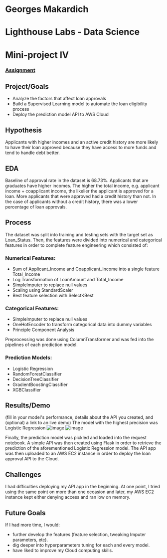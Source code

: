 # Georges Makardich
# Lighthouse Labs - Data Science

# Mini-project IV

### [Assignment](assignment.md)

## Project/Goals
  - Analyze the factors that affect loan approvals
  - Build a Supervised Learning model to automate the loan eligibility process
  - Deploy the prediction model API to AWS Cloud

## Hypothesis
Applicants with higher incomes and an active credit history are more likely to have their loan approved because they have access to more funds and tend to handle debt better.

## EDA 
Baseline of approval rate in the dataset is 68.73%.
Applicants that are graduates have higher incomes.
The higher the total income, e.g. applicant income + coapplicant income, the likelier the applicant is approved for a loan.
More applicants that were approved had a credit history than not. In the case of applicants without a credit history, there was a lower percentage of loan approvals. 


## Process
The dataset was split into training and testing sets with the target set as Loan_Status. Then, the features were divided into numerical and categorical features in order to complete feature engineering which consisted of:
### Numerical Features: 
  - Sum of Applicant_Income and Coapplicant_Income into a single feature Total_Income
  - Log Transformation of LoanAmount and Total_Income
  - SimpleImputer to replace null values
  - Scaling using StandardScaler
  - Best feature selection with SelectKBest
### Categorical Features:
  - SimpleImputer to replace null values
  - OneHotEncoder to transform categorical data into dummy variables
  - Principle Component Analysis
 
 Preprocessing was done using ColumnTransformer and was fed into the pipelines of each prediction model.
 ### Prediction Models:
  - Logistic Regression
  - RandomForestClassifier
  - DecisionTreeClassifier
  - GradientBoostingClassifier
  - XGBClassifier

## Results/Demo
(fill in your model's performance, details about the API you created, and (optional) a link to an live demo)
The model with the highest precision was Logistic Regression
![image](https://user-images.githubusercontent.com/22251105/179367583-d35e2ebf-4298-4493-84e6-78c76abecf7a.png)
![image](https://user-images.githubusercontent.com/22251105/179367618-c6861eb7-98b1-4c76-bba9-426cfd26a9f0.png)

Finally, the prediction model was pickled and loaded into the request notebook. A simple API was then created using Flask in order to retrieve the prediction of the aforementioned Logistic Regression model. The API app was then uploaded to an AWS EC2 instance in order to deploy the loan approval API to the Cloud.  

## Challenges 
I had difficulties deploying my API app in the beginning. At one point, I tried using the same point on more than one occasion and later, my AWS EC2 instance kept either denying access and ran low on memory.  

## Future Goals
If I had more time, I would:
  - further develop the features (feature selection, tweaking Imputer parameters, etc).
  - dig deeper into hyperparameters tuning for each and every model. 
  - have liked to improve my Cloud computing skills.
